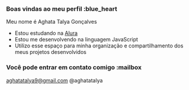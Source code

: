 ### Boas vindas ao meu perfil :blue_heart

Meu nome é Aghata Talya Gonçalves 

- Estou estudando na [Alura](https://www.alura.com.br)
- Estou me desenvolvendo na linguagem JavaScript
- Utilizo esse espaço para minha organização e compartilhamento dos meus projetos desenvolvidos

### Você pode entrar em contato comigo :mailbox
aghatatalya9@gmail.com 
@aghatatalya
